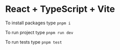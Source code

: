 # React + TypeScript + Vite

To install packages type `pnpm i`

To run project type `pnpm run dev`

To run tests type `pnpm test`

